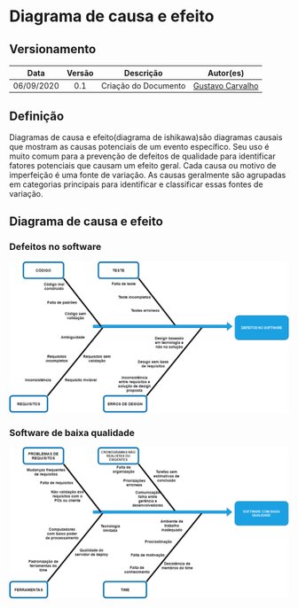 # Diagrama de causa e efeito
## Versionamento
| Data | Versão | Descrição | Autor(es) |
|:----:|:------:|:---------:|:---------:|
| 06/09/2020 | 0.1 | Criação do Documento | [Gustavo Carvalho](https://github.com/gustavocarvalho1002) |

## Definição
Diagramas de causa e efeito(diagrama de ishikawa)são diagramas causais que mostram as causas potenciais de um evento específico. Seu uso é muito comum para a prevenção de defeitos de qualidade para identificar fatores potenciais que causam um efeito geral. Cada causa ou motivo de imperfeição é uma fonte de variação. As causas geralmente são agrupadas em categorias principais para identificar e classificar essas fontes de variação.

## Diagrama de causa e efeito
### Defeitos no software
![diagrama_de_causa_efeito_1](./img/diagrama_de_causa_efeito_1.png)
### Software de baixa qualidade
![diagrama_de_causa_efeito_2](./img/diagrama_de_causa_efeito_2.png)
